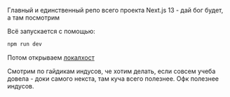 Главный и единственный репо всего проекта
Next.js 13 - дай бог будет, а там посмотрим

Всё запускается с помощью:

```bash
npm run dev
```

Потом открываем [локалхост](http://localhost:3000)


Смотрим по гайдикам индусов, че хотим делать, если совсем учеба довела - доки самого некста, там куча всего полезнее. Офк полезнее индусов.